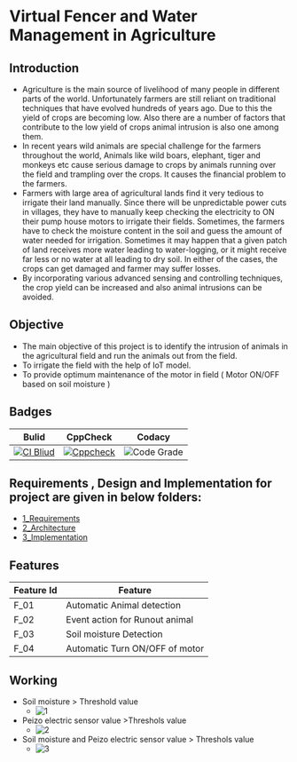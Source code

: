 # Virtual Fencer and Water Management in Agriculture

## Introduction
- Agriculture is the main source of livelihood of many people in different parts of the world. 
Unfortunately farmers are still reliant on traditional techniques that have evolved hundreds of years 
ago. Due to this the yield of crops are becoming low. Also there are a number of factors that 
contribute to the low yield of crops animal intrusion is also one among them.
- In recent years wild 
animals are special challenge for the farmers throughout the world, Animals like wild boars, elephant, 
tiger and monkeys etc cause serious damage to crops by animals running over the field and trampling 
over the crops. It causes the financial problem to the farmers.
- Farmers with large area of agricultural 
lands find it very tedious to irrigate their land manually. Since there will be unpredictable power cuts 
in villages, they have to manually keep checking the electricity to ON their pump house motors to 
irrigate their fields. Sometimes, the farmers have to check the moisture content in the soil and guess 
the amount of water needed for irrigation. Sometimes it may happen that a given patch of land 
receives more water leading to water-logging, or it might receive far less or no water at all leading to 
dry soil. In either of the cases, the crops can get damaged and farmer may suffer losses.
- By incorporating various advanced sensing and controlling techniques, the crop yield can be 
increased and also animal intrusions can be avoided.

## Objective 
- The main objective of this project is to identify the intrusion of animals in the agricultural 
field and run the animals out from the field.
- To irrigate the field with the help of IoT model.
- To provide optimum maintenance of the motor in field ( Motor ON/OFF based on soil 
moisture )


## Badges

Bulid|CppCheck|Codacy|
-----|--------|------|
[![CI Bliud](https://github.com/ShivarajuN/M2_Virtual_Fencer_and_water_management-/actions/workflows/bulid.yml/badge.svg)](https://github.com/ShivarajuN/M2_Virtual_Fencer_and_water_management-/actions/workflows/bulid.yml)|[![Cppcheck](https://github.com/ShivarajuN/M2_Virtual_Fencer_and_water_management-/actions/workflows/cppcheck.yml/badge.svg)](https://github.com/ShivarajuN/M2_Virtual_Fencer_and_water_management-/actions/workflows/cppcheck.yml)|![Code Grade](https://api.codiga.io/project/32990/status/svg)


## Requirements , Design and Implementation for project are given in below folders:
- [1_Requirements](https://github.com/ShivarajuN/M2_Virtual_Fencer_and_water_management-/tree/main/1_Requirement)
- [2_Architecture](https://github.com/ShivarajuN/M2_Virtual_Fencer_and_water_management-/tree/main/2_Architecture)
- [3_Implementation](https://github.com/ShivarajuN/M2_Virtual_Fencer_and_water_management-/tree/main/3_Implementation)

## Features 
| Feature Id | Feature |
| -----------|---------|
|F_01| Automatic Animal detection|
|F_02| Event action for Runout animal|
|F_03| Soil moisture Detection|
|F_04| Automatic Turn ON/OFF of motor|

## Working

- Soil moisture > Threshold value
  - ![1](https://github.com/ShivarajuN/M2_Virtual_Fencer_and_water_management-/blob/main/6_ImagesandVedios/MoterRunning.png)
- Peizo electric sensor value >Threshols value
  - ![2](https://github.com/ShivarajuN/M2_Virtual_Fencer_and_water_management-/blob/main/6_ImagesandVedios/ActionTaking.png)
- Soil moisture and Peizo electric sensor value  > Threshols value
  - ![3](https://github.com/ShivarajuN/M2_Virtual_Fencer_and_water_management-/blob/main/6_ImagesandVedios/Both.png)
